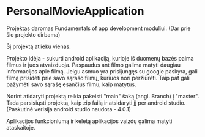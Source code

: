 # PersonalMovieApplication

Projektas daromas Fundamentals of app development moduliui. (Dar prie šio projekto dirbama)

Šį projektą atlieku vienas.

Projekto idėja - sukurti android aplikaciją, kurioje iš duomenų bazės paima filmus ir juos atvaizduoja. Paspaudus ant filmo galima matyti daugiau informacijos apie filmą. Jeigu asmuo yra prisijungęs su google paskyra, gali filmą prisidėti prie savo sąrašo filmų, kuriuos nori peržiūrėti. Taip pat gali pažymėti savo sąrašę esančius filmu, kaip matytus.

Norint atidaryti projektą reikia pakeisti "main" šaką (angl. Branch) į "master". Tada parsisiųsti projektą, kaip zip failą ir atsidaryti jį per android studio. (Paskutinė verisija android studio naudota - 4.0.1)

Aplikacijos funkcionlumą ir keletą aplikacijos vaizdų galima matyti ataskaitoje.
